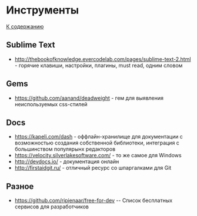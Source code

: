 # Инструменты

[К содержанию](/readme.md)

## Sublime Text
 - http://thebookofknowledge.evercodelab.com/pages/sublime-text-2.html - горячие клавиши, настройки, плагины, must read, одним словом

## Gems
 - https://github.com/aanand/deadweight - гем для выявления неиспользуемых css-стилей

## Docs
 - https://kapeli.com/dash - оффлайн-хранилище для документации с возможностью создания собственной библиотеки, интеграция с большинством популярынх редакторов
 - https://velocity.silverlakesoftware.com/ - то же самое для Windows
 - http://devdocs.io/ - документация онлайн
 - http://firstaidgit.ru/ - отличный ресурс со шпаргалками для Git

## Разное
 - https://github.com/ripienaar/free-for-dev -- Список бесплатных сервисов для разработчиков
